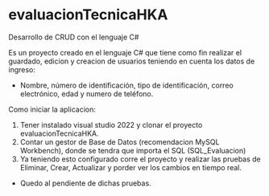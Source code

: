 # evaluacionTecnicaHKA
Desarrollo de CRUD con el lenguaje C# 

Es un proyecto creado en el lenguaje C#
que tiene como fin realizar el guardado,
edicion y creacion de usuarios teniendo
en cuenta los datos de ingreso:

* Nombre, número de identificación, tipo de identificación, correo
electrónico, edad y numero de teléfono.

Como iniciar la aplicacion:

1. Tener instalado visual studio 2022 y clonar el proyecto evaluacionTecnicaHKA.
2. Contar un gestor de Base de Datos (recomendacion MySQL Workbench), donde 
se tendra que importa el SQL (SQL_Evaluacion)
3. Ya teniendo esto configurado corre el proyecto y realizar las pruebas 
de Eliminar, Crear, Actualizar y porder ver los cambios en tiempo real.

* Quedo al pendiente de dichas pruebas. 

 
